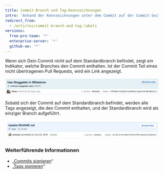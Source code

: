 ```yaml
---
title: Commit-Branch und Tag-Kennzeichnungen
intro: 'Anhand der Kennzeichnungen unter dem Commit auf der Commit-Seite kannst Du leicht erkennen, zu welchem Branch ein Commit gehört.'
redirect_from:
  - /articles/commit-branch-and-tag-labels
versions:
  free-pro-team: '*'
  enterprise-server: '*'
  github-ae: '*'
---
```


Wenn sich Dein Commit nicht auf dem Standardbranch befindet, zeigt ein Indikator, welche Branches den Commit enthalten. Ist der Commit Teil eines nicht übertragenen Pull Requests, wird ein Link angezeigt.

![Commit-Branch-Kennzeichnung](/assets/images/help/commits/Commit-branch-label.png)

Sobald sich der Commit auf dem Standardbranch befindet, werden alle Tags angezeigt, die den Commit enthalten, und der Standardbranch wird als einziger Branch aufgeführt.

![Commit-main-label](/assets/images/help/commits/Commit-master-label.png)

### Weiterführende Informationen

* „[Commits signieren](/articles/signing-commits)“
* „[Tags signieren](/articles/signing-tags)“
